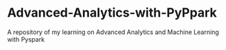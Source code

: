 # Advanced-Analytics-with-PyPpark
A repository of my learning on Advanced Analytics and Machine Learning with Pyspark
